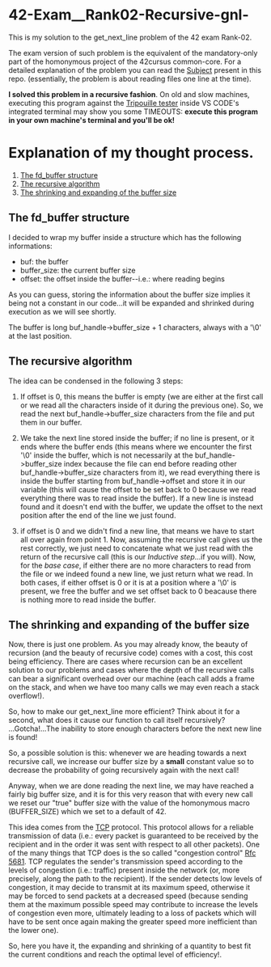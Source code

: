 # 42-Exam__Rank02-Recursive-gnl-

This is my solution to the get_next_line problem of the 42 exam Rank-02.

The exam version of such problem is the equivalent of the mandatory-only part of the homonymous project of the 42cursus common-core.
For a detailed explanation of the problem you can read the [Subject](en.subject.pdf) present in this repo. (essentially, the problem is about reading files one line at the time).

**I solved this problem in a recursive fashion**. On old and slow machines, executing this program against the [Tripouille tester]( https://github.com/Tripouille/gnlTester ) inside VS CODE's integrated terminal may show you some TIMEOUTS: **execute this program in your own machine's terminal and you'll be ok!**

# Explanation of my thought process.

1. [The fd_buffer structure](https://github.com/mmarinel/42-Exam__Rank02-Recursive-gnl-#the-fd_buffer-structure)
2. [The recursive algorithm](https://github.com/mmarinel/42-Exam__Rank02-Recursive-gnl-#the-recursive-algorithm)
3. [The shrinking and expanding of the buffer size](https://github.com/mmarinel/42-Exam__Rank02-Recursive-gnl-#the-shrinking-and-expanding-of-the-buffer-size)

## The fd_buffer structure
I decided to wrap my buffer inside a structure which has the following informations: 
- buf: the buffer
- buffer_size: the current buffer size
- offset: the offset inside the buffer--i.e.: where reading begins

As you can guess, storing the information about the buffer size implies it being not a constant in our code...it will be expanded and shrinked during execution as we will see shortly.

The buffer is long buf_handle->buffer_size + 1 characters, always with a '\0' at the last position.

## The recursive algorithm
The idea can be condensed in the following 3 steps:
1. If offset is 0, this means the buffer is empty (we are either at the first call or we read all the characters inside of it during the previous one). So, we read the next buf_handle->buffer_size characters from the file and put them in our buffer.

2. We take the next line stored inside the buffer; if no line is present, or it ends where the buffer ends (this means where we encounter the first '\0' inside the buffer, which is not necessarily at the buf_handle->buffer_size index because the file can end before reading other buf_handle->buffer_size characters from it), we read everything there is inside the buffer starting from buf_handle->offset and store it in our variable (this will cause the offset to be set back to 0 because we read everything there was to read inside the buffer). If a new line is instead found and it doesn't end with the buffer, we update the offset to the next position after the end of the line we just found.

3. if offset is 0 and we didn't find a new line, that means we have to start all over again from point 1. Now, assuming the recursive call gives us the rest correctly, we just need to concatenate what we just read with the return of the recursive call (this is our *Inductive step*...if you will). Now, for the *base case*, if either there are no more characters to read from the file or we indeed found a new line, we just return what we read. In both cases, if either offset is 0 or it is at a position where a '\0' is present, we free the buffer and we set offset back to 0 beacause there is nothing more to read inside the buffer.

## The shrinking and expanding of the buffer size
Now, there is just one problem. As you may already know, the beauty of recursion (and the beauty of recursive code) comes with a cost, this cost being efficiency. There are cases where recursion can be an excellent solution to our problems and cases where the depth of the recursive calls can bear a significant overhead over our machine (each call adds a frame on the stack, and when we have too many calls we may even reach a stack overflow!).

So, how to make our get_next_line more efficient? Think about it for a second, what does it cause our function to call itself recursively? ...Gotcha!...The inability to store enough characters before the next new line is found!

So, a possible solution is this: whenever we are heading towards a next recursive call, we increase our buffer size by a **small** constant value so to decrease the probability of going recursively again with the next call!

Anyway, when we are done reading the next line, we may have reached a fairly big buffer size, and it is for this very reason that with every new call we reset our "true" buffer size with the value of the homonymous macro (BUFFER_SIZE) which we set to a default of 42.

This idea comes from the [TCP](https://en.wikipedia.org/wiki/Transmission_Control_Protocol) protocol. This protocol allows for a reliable transmission of data (i.e.: every packet is guaranteed to be received by the recipient and in the order it was sent with respect to all other packets).
One of the many things that TCP does is the so called "congestion control" [Rfc 5681](https://www.rfc-editor.org/rfc/rfc5681).
TCP regulates the sender's transmission speed according to the levels of congestion (i.e.: traffic) present inside the network (or, more precisely, along the path to the recipient).
If the sender detects low levels of congestion, it may decide to transmit at its maximum speed, otherwise it may be forced to send packets at a decreased speed (because sending them at the maximum possible speed may contribute to increase the levels of congestion even more, ultimately leading to a loss of packets which will have to be sent once again making the greater speed more inefficient than the lower one).

So, here you have it, the expanding and shrinking of a quantity to best fit the current conditions and reach the optimal level of efficiency!.
